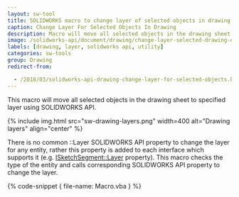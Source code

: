 ```yaml
---
layout: sw-tool
title: SOLIDWORKS macro to change layer of selected objects in drawing using SOLIDWORKS API
caption: Change Layer For Selected Objects In Drawing
description: Macro will move all selected objects in the drawing sheet to specified layer using SOLIDWORKS API
image: /solidworks-api/document/drawing/change-layer-selected-drawing-objects/sw-drawing-layers.png
labels: [drawing, layer, solidworks api, utility]
categories: sw-tools
group: Drawing
redirect-from:

  - /2018/03/solidworks-api-drawing-change-layer-for-selected-objects.html
---
```

This macro will move all selected objects in the drawing sheet to specified layer using SOLIDWORKS API.

{% include img.html src="sw-drawing-layers.png" width=400 alt="Drawing layers" align="center" %}

There is no common ::Layer SOLIDWORKS API property to change the layer for any entity, rather this property is added to each interface which supports it (e.g. [ISketchSegment::Layer](http://help.solidworks.com/2018/english/api/sldworksapi/solidworks.interop.sldworks~solidworks.interop.sldworks.isketchsegment~layer.html) property). This macro checks the type of the entity and calls corresponding SOLIDWORKS API property to change the layer.

{% code-snippet { file-name: Macro.vba } %}
